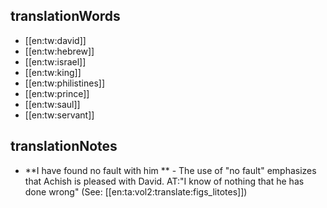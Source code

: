 ## translationWords

* [[en:tw:david]]
* [[en:tw:hebrew]]
* [[en:tw:israel]]
* [[en:tw:king]]
* [[en:tw:philistines]]
* [[en:tw:prince]]
* [[en:tw:saul]]
* [[en:tw:servant]]

## translationNotes

* **I have found no fault with him ** - The use of "no fault" emphasizes that Achish is pleased with David.  AT:"I know of nothing that he has done wrong" (See: [[en:ta:vol2:translate:figs_litotes]])
